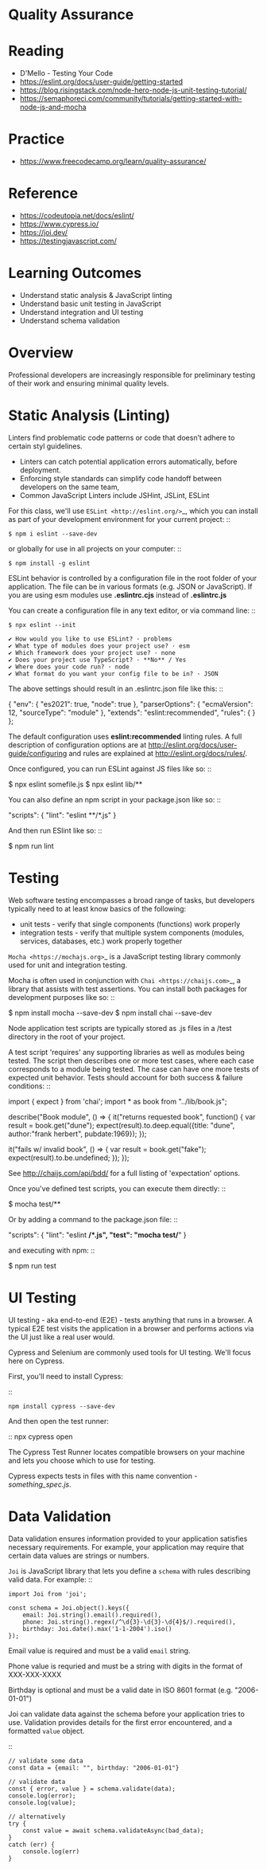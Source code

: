 Quality Assurance
====

Reading
====

- D'Mello - Testing Your Code
- https://eslint.org/docs/user-guide/getting-started 
- https://blog.risingstack.com/node-hero-node-js-unit-testing-tutorial/
- https://semaphoreci.com/community/tutorials/getting-started-with-node-js-and-mocha

Practice
====

- https://www.freecodecamp.org/learn/quality-assurance/

Reference
====
- https://codeutopia.net/docs/eslint/
- https://www.cypress.io/
- https://joi.dev/
- https://testingjavascript.com/

Learning Outcomes
====

- Understand static analysis & JavaScript linting
- Understand basic unit testing in JavaScript
- Understand integration and UI testing
- Understand schema validation

Overview
====

Professional developers are increasingly responsible for preliminary testing of their work and ensuring minimal quality levels.


Static Analysis (Linting)
====

Linters find problematic code patterns or code that doesn’t adhere to certain styl guidelines.

- Linters can catch potential application errors automatically, before deployment.
- Enforcing style standards can simplify code handoff between developers on the same team,
- Common JavaScript Linters include JSHint, JSLint, ESLint

For this class, we'll use `ESLint <http://eslint.org/>`_, which you can install as part of your development environment for your current project:
::

    $ npm i eslint --save-dev

or globally for use in all projects on your computer:
::

    $ npm install -g eslint

ESLint behavior is controlled by a configuration file in the root folder of your application. The file can be in various formats (e.g. JSON or JavaScript). If you are using esm modules use **.eslintrc.cjs** instead of **.eslintrc.js**

You can create a configuration file in any text editor, or via command line:
::

    $ npx eslint --init

    ✔ How would you like to use ESLint? · problems
    ✔ What type of modules does your project use? · esm
    ✔ Which framework does your project use? · none
    ✔ Does your project use TypeScript? · **No** / Yes
    ✔ Where does your code run? · node
    ✔ What format do you want your config file to be in? · JSON

The above settings should result in an .eslintrc.json file like this:
::

 {
  "env": {
    "es2021": true,
    "node": true
  },
  "parserOptions": {
    "ecmaVersion": 12,
    "sourceType": "module"
  },
  "extends": "eslint:recommended",
    "rules": {
  }
 };

The default configuration uses **eslint:recommended** linting rules. A full description of configuration options are at http://eslint.org/docs/user-guide/configuring and rules are explained at http://eslint.org/docs/rules/. 

Once configured, you can run ESLint against JS files like so:
::

 $ npx eslint somefile.js
 $ npx eslint lib/**

You can also define an npm script in your package.json like so:
::

 "scripts": {
     "lint": "eslint **/*.js" 
 } 

And then run ESlint like so:
::

 $ npm run lint


Testing
====

Web software testing encompasses a broad range of tasks, but developers typically need to at least know basics of the following:

- unit tests - verify that single components (functions) work properly
- integration tests - verify that multiple system components (modules, services, databases, etc.) work properly together

`Mocha <https://mochajs.org>`_ is a JavaScript testing library commonly used for unit and integration testing.

Mocha is often used in conjunction with `Chai <https://chaijs.com>`_, a library that assists with test assertions. You can install both packages for development purposes like so:
::

 $ npm install mocha --save-dev
 $ npm install chai --save-dev

Node application test scripts are typically stored as .js files in a /test directory in the root of your project.

A test script 'requires' any supporting libraries as well as modules being tested. The script then describes one or more test cases, where each case corresponds to a module being tested. The case can have one more tests of expected unit behavior. Tests should account for both success & failure conditions:
::

 import { expect } from 'chai';
 import * as book from "../lib/book.js";

 describe("Book module", () => {
  it("returns requested book", function() {
    var result = book.get("dune");
    expect(result).to.deep.equal({title: "dune", author:"frank herbert", pubdate:1969});
  });
  
  it("fails w/ invalid book", () => {
    var result = book.get("fake");
    expect(result).to.be.undefined;
  });
 });

See http://chaijs.com/api/bdd/ for a full listing of 'expectation' options.

Once you've defined test scripts, you can execute them directly: 
::

 $ mocha test/**

Or by adding a command to the package.json file:
::

 "scripts": {
     "lint": "eslint **/*.js",
     "test": "mocha test/**"
 } 

and executing with npm:
::

 $ npm run test

UI Testing
====
UI testing - aka end-to-end (E2E) - tests anything that runs in a browser. A typical E2E test visits the application in a browser and performs actions via the UI just like a real user would.

Cypress and Selenium are commonly used tools for UI testing. We'll focus here on Cypress.

First, you'll need to install Cypress:

::

    npm install cypress --save-dev

And then open the test runner:

::
    npx cypress open

The Cypress Test Runner locates compatible browsers on your machine and lets you choose which to use for testing.

Cypress expects tests in files with this name convention - *something_spec.js*.


Data Validation
====

Data validation ensures information provided to your application satisfies necessary requirements. For example, your application may require that certain data values are strings or numbers.

`Joi` is JavaScript library that lets you define a `schema` with rules describing valid data. For example:
::

    import Joi from 'joi';

    const schema = Joi.object().keys({
        email: Joi.string().email().required(),
        phone: Joi.string().regex(/^\d{3}-\d{3}-\d{4}$/).required(),
        birthday: Joi.date().max('1-1-2004').iso()
    });

Email value is required and must be a valid `email` string.

Phone value is requried and must be a string with digits in the format of XXX-XXX-XXXX

Birthday is optional and must be a valid date in ISO 8601 format (e.g. "2006-01-01")

Joi can validate data against the schema before your application tries to use. Validation provides details for the first error encountered, and a formatted `value` object.

::

    // validate some data
    const data = {email: "", birthday: "2006-01-01"}

    // validate data
    const { error, value } = schema.validate(data);
    console.log(error);
    console.log(value);

    // alternatively
    try {
        const value = await schema.validateAsync(bad_data);
    }
    catch (err) {
        console.log(err)
    }
